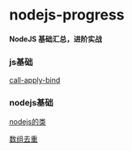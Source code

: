 # nodejs-progress
#### NodeJS 基础汇总，进阶实战

### js基础
[call-apply-bind](./collect/js-base/call-apply-bind.md)

### nodejs基础
[nodejs的类](./collect/nodejs-base/node-class.md)

[数组去重](https://github.com/ghostxbh/nodejs-progress/blob/master/collect/nodejs-base/array-no-duplication.js)
